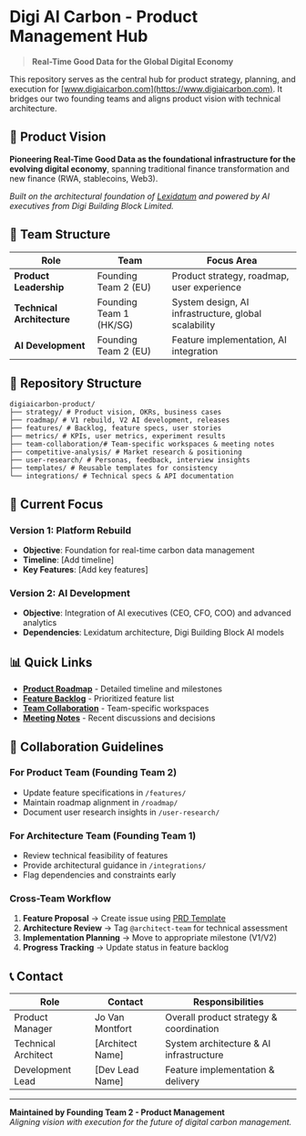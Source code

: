 # Digi AI Carbon - Product Management Hub

> **Real-Time Good Data for the Global Digital Economy**

This repository serves as the central hub for product strategy, planning, and execution
for [www.digiaicarbon.com](https://www.digiaicarbon.com). It bridges our two founding teams and aligns product vision
with technical architecture.

## 🎯 Product Vision

**Pioneering Real-Time Good Data as the foundational infrastructure for the evolving digital economy**, spanning
traditional finance transformation and new finance (RWA, stablecoins, Web3).

*Built on the architectural foundation of [Lexidatum](https://www.lexidatum.com) and powered by AI executives from Digi
Building Block Limited.*

## 👥 Team Structure

| Role                       | Team                    | Focus Area                                           |
|----------------------------|-------------------------|------------------------------------------------------|
| **Product Leadership**     | Founding Team 2 (EU)    | Product strategy, roadmap, user experience           |
| **Technical Architecture** | Founding Team 1 (HK/SG) | System design, AI infrastructure, global scalability |
| **AI Development**         | Founding Team 2 (EU)    | Feature implementation, AI integration               |

## 📁 Repository Structure

```
digiaicarbon-product/
├── strategy/ # Product vision, OKRs, business cases
├── roadmap/ # V1 rebuild, V2 AI development, releases
├── features/ # Backlog, feature specs, user stories
├── metrics/ # KPIs, user metrics, experiment results
├── team-collaboration/# Team-specific workspaces & meeting notes
├── competitive-analysis/ # Market research & positioning
├── user-research/ # Personas, feedback, interview insights
├── templates/ # Reusable templates for consistency
└── integrations/ # Technical specs & API documentation
```

## 🚀 Current Focus

### Version 1: Platform Rebuild

- **Objective**: Foundation for real-time carbon data management
- **Timeline**: [Add timeline]
- **Key Features**: [Add key features]

### Version 2: AI Development

- **Objective**: Integration of AI executives (CEO, CFO, COO) and advanced analytics
- **Dependencies**: Lexidatum architecture, Digi Building Block AI models

## 📊 Quick Links

- [**Product Roadmap**](./roadmap/) - Detailed timeline and milestones
- [**Feature Backlog**](./features/feature-backlog.md) - Prioritized feature list
- [**Team Collaboration**](./team-collaboration/) - Team-specific workspaces
- [**Meeting Notes**](./team-collaboration/meeting-notes/) - Recent discussions and decisions

## 🤝 Collaboration Guidelines

### For Product Team (Founding Team 2)

- Update feature specifications in `/features/`
- Maintain roadmap alignment in `/roadmap/`
- Document user research insights in `/user-research/`

### For Architecture Team (Founding Team 1)

- Review technical feasibility of features
- Provide architectural guidance in `/integrations/`
- Flag dependencies and constraints early

### Cross-Team Workflow

1. **Feature Proposal** → Create issue using [PRD Template](./templates/prd-template.md)
2. **Architecture Review** → Tag `@architect-team` for technical assessment
3. **Implementation Planning** → Move to appropriate milestone (V1/V2)
4. **Progress Tracking** → Update status in feature backlog

## 📞 Contact

| Role                | Contact          | Responsibilities                        |
|---------------------|------------------|-----------------------------------------|
| Product Manager     | Jo Van Montfort  | Overall product strategy & coordination |
| Technical Architect | [Architect Name] | System architecture & AI infrastructure |
| Development Lead    | [Dev Lead Name]  | Feature implementation & delivery       |

---

**Maintained by Founding Team 2 - Product Management**  
*Aligning vision with execution for the future of digital carbon management.*